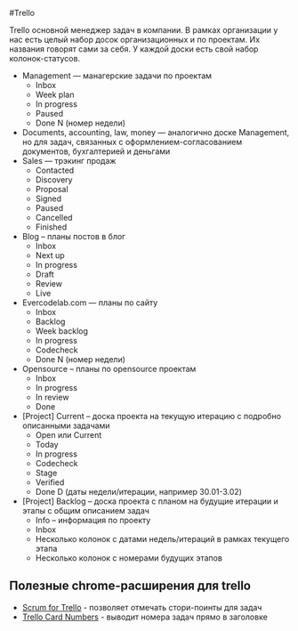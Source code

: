 #Trello

Trello основной менеджер задач в компании. В рамках организации у нас есть целый набор досок организационных и по проектам. Их названия говорят сами за себя. У каждой доски есть свой набор колонок-статусов.

* Management — манагерские задачи по проектам
    - Inbox
    - Week plan
    - In progress
    - Paused
    - Done N (номер недели)
* Documents, accounting, law, money — аналогично доске Management, но для задач, связанных с оформлением-согласованием документов, бухгалтерией и деньгами
* Sales — трэкинг продаж
    - Contacted
    - Discovery
    - Proposal
    - Signed
    - Paused
    - Cancelled
    - Finished
* Blog – планы постов в блог
    - Inbox
    - Next up
    - In progress
    - Draft
    - Review
    - Live
* Evercodelab.com — планы по сайту
    - Inbox
    - Backlog
    - Week backlog
    - In progress
    - Codecheck
    - Done N (номер недели)
* Opensource – планы по opensource проектам
    - Inbox
    - In progress
    - In review
    - Done
* [Project] Current – доска проекта на текущую итерацию c подробно описанными задачами
    - Open или Current
    - Today
    - In progress
    - Codecheck
    - Stage
    - Verified
    - Done D (даты недели/итерации, например 30.01-3.02)
* [Project] Backlog – доска проекта с планом на будущие итерации и этапы с общим описанием задач
    - Info – информация по проекту
    - Inbox
    - Несколько колонок с датами недель/итераций в рамках текущего этапа
    - Несколько колонок с номерами будущих этапов

## Полезные chrome-расширения для trello

- [Scrum for Trello](https://chrome.google.com/webstore/detail/scrum-for-trello/jdbcdblgjdpmfninkoogcfpnkjmndgje) - позволяет отмечать стори-поинты для задач
- [Trello Card Numbers](https://chrome.google.com/webstore/detail/trello-card-numbers/kadpkdielickimifpinkknemjdipghaf) - выводит номера задач прямо в заголовке
